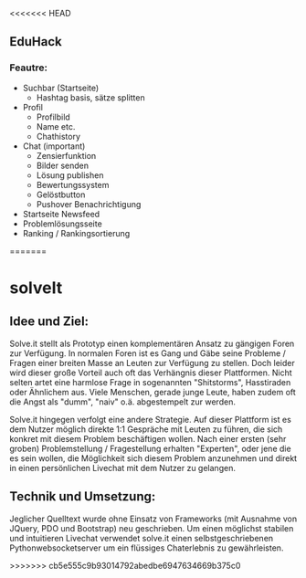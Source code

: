 <<<<<<< HEAD

<h2>EduHack</h2>
<h3>Feautre:</h3>
<ul>
<li>Suchbar (Startseite) 
  <ul>
    <li>Hashtag basis, sätze splitten</li>
  </ul>
<li>Profil 
  <ul>
    <li>Profilbild</li>
    <li>Name etc.</li>
    <li>Chathistory</li>
  </ul>
</li>
<li>Chat (important)
  <ul>
    <li>Zensierfunktion</li>
    <li>Bilder senden</li>
    <li>Lösung publishen</li>
    <li>Bewertungssystem</li>
    <li>Gelöstbutton</li>
    <li>Pushover Benachrichtigung</li>
  </ul>
</li>
<li>Startseite Newsfeed</li>
<li>Problemlösungsseite</li>
<li>Ranking / Rankingsortierung</li>
</ul>


=======
<h1>solveIt</h1>
<h2>Idee und Ziel:</h2>
<p>
Solve.it stellt als Prototyp einen komplementären Ansatz zu gängigen Foren zur Verfügung.
In normalen Foren ist es Gang und Gäbe seine Probleme / Fragen einer breiten Masse an Leuten zur Verfügung zu stellen. Doch leider wird dieser große Vorteil auch oft das Verhängnis dieser Plattformen. Nicht selten artet eine harmlose Frage in sogenannten "Shitstorms", Hasstiraden oder Ähnlichem aus. Viele Menschen, gerade junge Leute, haben zudem oft die Angst als "dumm", "naiv" o.ä. abgestempelt zur werden.</p>

<p>Solve.it hingegen verfolgt eine andere Strategie. Auf dieser Plattform ist es dem Nutzer möglich direkte 1:1 Gespräche mit Leuten zu führen, die sich konkret mit diesem Problem beschäftigen wollen. Nach einer ersten (sehr groben) Problemstellung / Fragestellung erhalten "Experten", oder jene die es sein wollen, die Möglichkeit sich diesem Problem anzunehmen und direkt in einen persönlichen Livechat mit dem Nutzer zu gelangen.</p>

<h2>Technik und Umsetzung:</h2>
<p>Jeglicher Quelltext wurde ohne Einsatz von Frameworks (mit Ausnahme von JQuery, PDO und Bootstrap) neu geschrieben.
Um einen möglichst stabilen und intuitieren Livechat verwendet solve.it einen selbstgeschriebenen Pythonwebsocketserver um ein flüssiges Chaterlebnis zu gewährleisten.</p>
>>>>>>> cb5e555c9b93014792abedbe6947634669b375c0
